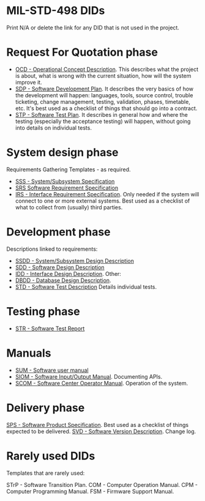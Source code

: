 # MIL-STD-498 DIDs

Print N/A or delete the link for any DID that is not used in the project. 

# Request For Quotation phase
* [OCD - Operational Concept Description](./DIDS/OCD.html). This describes what the project is about, what is wrong with the current situation, how will the system improve it. 
* [SDP - Software Development Plan](./DIDS/SDP.html). It describes the very basics of how the development will happen: languages, tools, source control, trouble ticketing, change management, testing, validation, phases, timetable, etc. It's best used as a checklist of things that should go into a contract.
* [STP - Software Test Plan](./DIDS/STP.html). It describes in general how and where the testing (especially the acceptance testing) will happen, without going into details on individual tests.

# System design phase 
Requirements Gathering Templates - as required.
* [SSS - System/Subsystem Specification](./DIDS/SSS.html) 
* [SRS Software Requirement Specification](./DIDS/SRS.html) 
* [IRS - Interface Requirement Specification](./DIDS/IRS.html). Only needed if the system will connect to one or more external systems. Best used as a checklist of what to collect from (usually) third parties.

# Development phase
Descriptions linked to requirements:
* [SSDD - System/Subsystem Design Description](./DIDS/SSDD.html) 
* [SDD - Software Design Description](./DIDS/SDD.html) 
* [IDD - Interface Design Description](./DIDS/IDD.html). 
Other:
* [DBDD - Database Design Description](./DIDS/DBDD.html). 
* [STD - Software Test Description](./DIDS/STD.html) Details individual tests.

# Testing phase 
* [STR - Software Test Report](./DIDS/STR.html)

# Manuals 
* [SUM - Software user manual](./DIDS/SUM.html) 
* [SIOM - Software Input/Output Manual](./DIDS/SIOM.html). Documenting APIs. 
* [SCOM - Software Center Operator Manual](./DIDS/SCOM.html). Operation of the system. 

# Delivery phase 
[SPS - Software Product Specification](./DIDS/SPS.html). Best used as a checklist of things expected to be delivered.
[SVD - Software Version Description](./DIDS/SVD.html). Change log.

# Rarely used DIDs 
Templates that are rarely used:

STrP - Software Transition Plan. 
COM - Computer Operation Manual. 
CPM - Computer Programming Manual. 
FSM - Firmware Support Manual. 